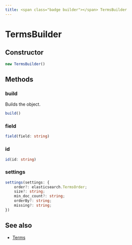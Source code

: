 ```yaml
---
title: <span class="badge builder"></span> TermsBuilder
---
```

# <span class="badge builder"></span> TermsBuilder

## Constructor

```typescript
new TermsBuilder()
```
## Methods

### <span class="badge object-method"></span> build

Builds the object.

```typescript
build()
```

### <span class="badge object-method"></span> field

```typescript
field(field: string)
```

### <span class="badge object-method"></span> id

```typescript
id(id: string)
```

### <span class="badge object-method"></span> settings

```typescript
settings(settings: {
	order?: elasticsearch.TermsOrder;
	size?: string;
	min_doc_count?: string;
	orderBy?: string;
	missing?: string;
})
```

## See also

 * <span class="badge object-type-interface"></span> [Terms](./object-Terms.md)
